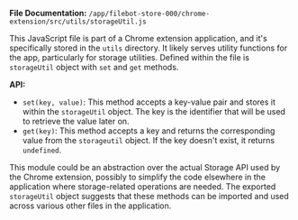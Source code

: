 **File Documentation:** `/app/filebot-store-000/chrome-extension/src/utils/storageUtil.js`

This JavaScript file is part of a Chrome extension application, and it's specifically stored in the `utils` directory. It likely serves utility functions for the app, particularly for storage utilities. Defined within the file is `storageUtil` object with `set` and `get` methods.

**API:**
- `set(key, value)`: This method accepts a key-value pair and stores it within the `storageUtil` object. The key is the identifier that will be used to retrieve the value later on.
- `get(key)`: This method accepts a key and returns the corresponding value from the `storageutil` object. If the key doesn't exist, it returns `undefined`.

This module could be an abstraction over the actual Storage API used by the Chrome extension, possibly to simplify the code elsewhere in the application where storage-related operations are needed. The exported `storageUtil` object suggests that these methods can be imported and used across various other files in the application.